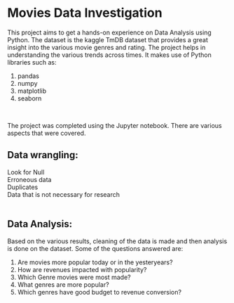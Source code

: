 # Movies Data Investigation

This project aims to get a hands-on experience on Data Analysis using Python. The dataset is the kaggle TmDB dataset that provides a great insight into the various movie genres and rating. The project helps in understanding the various trends across times. It makes use of Python libraries such as: <br>
1. pandas<br>
2. numpy<br>
3. matplotlib<br>
4. seaborn<br>
<br>

The project was completed using the Jupyter notebook. There are various aspects that were covered.<br>
## Data wrangling:<br>
Look for Null<br> 
Erroneous data<br> 
Duplicates<br>
Data that is not necessary for research<br>
<br>
## Data Analysis: <br>
Based on the various results, cleaning of the data is made and then analysis is done on the dataset. Some of the questions answered are:<br>
1. Are movies more popular today or in the yesteryears?
2. How are revenues impacted with popularity?
3. Which Genre movies were most made?
4. What genres are more popular?
5. Which genres have good budget to revenue conversion?
